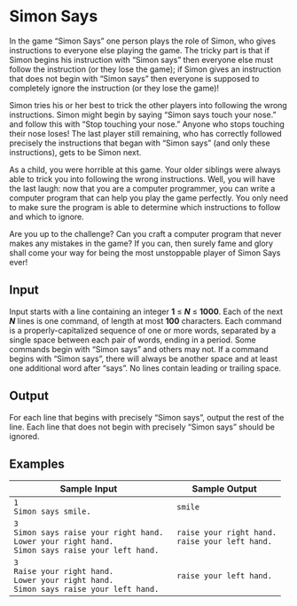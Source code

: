 # Simon Says

In the game “Simon Says” one person plays the role of Simon, who gives instructions to everyone else playing the game. The tricky part is that if Simon begins his instruction with “Simon says” then everyone else must follow the instruction (or they lose the game); if Simon gives an instruction that does not begin with “Simon says” then everyone is supposed to completely ignore the instruction (or they lose the game)!

Simon tries his or her best to trick the other players into following the wrong instructions. Simon might begin by saying “Simon says touch your nose.” and follow this with “Stop touching your nose.” Anyone who stops touching their nose loses! The last player still remaining, who has correctly followed precisely the instructions that began with “Simon says” (and only these instructions), gets to be Simon next.

As a child, you were horrible at this game. Your older siblings were always able to trick you into following the wrong instructions. Well, you will have the last laugh: now that you are a computer programmer, you can write a computer program that can help you play the game perfectly. You only need to make sure the program is able to determine which instructions to follow and which to ignore.

Are you up to the challenge? Can you craft a computer program that never makes any mistakes in the game? If you can, then surely fame and glory shall come your way for being the most unstoppable player of Simon Says ever!

## Input

Input starts with a line containing an integer **1** ≤ _**N**_ ≤ **1000**. Each of the next _**N**_ lines is one command, of length at most **100** characters. Each command is a properly-capitalized sequence of one or more words, separated by a single space between each pair of words, ending in a period. Some commands begin with “Simon says” and others may not. If a command begins with “Simon says”, there will always be another space and at least one additional word after “says”. No lines contain leading or trailing space.

## Output

For each line that begins with precisely “Simon says”, output the rest of the line. Each line that does not begin with precisely “Simon says” should be ignored.

## Examples

Sample Input | Sample Output
-|-
`1`<br>`Simon says smile.` | ` smile`
`3`<br>`Simon says raise your right hand.`<br>`Lower your right hand.`<br>`Simon says raise your left hand.` | ` raise your right hand.`<br>` raise your left hand.`
`3`<br>`Raise your right hand.`<br>`Lower your right hand.`<br>`Simon says raise your left hand.` | ` raise your left hand.`